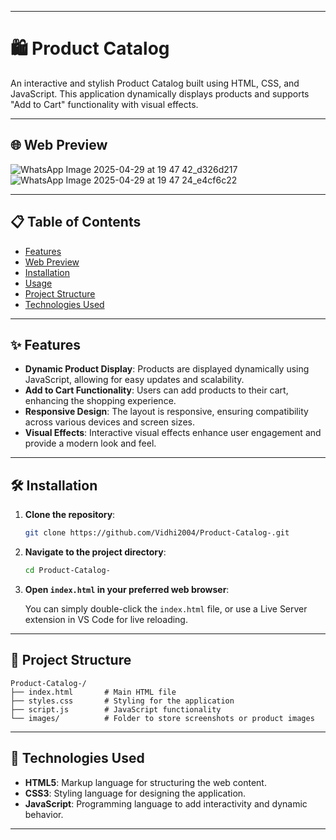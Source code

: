 
---

# 🛍️ Product Catalog

An interactive and stylish Product Catalog built using HTML, CSS, and JavaScript. This application dynamically displays products and supports "Add to Cart" functionality with visual effects.

---

## 🌐 Web Preview

![WhatsApp Image 2025-04-29 at 19 47 42_d326d217](https://github.com/user-attachments/assets/036dee98-15de-4146-ab4f-07a3082ee1ef)
![WhatsApp Image 2025-04-29 at 19 47 24_e4cf6c22](https://github.com/user-attachments/assets/2405dc2f-938b-4fb7-8fec-b7deb74ec8ae)




---

## 📋 Table of Contents

- [Features](#features)  
- [Web Preview](#web-preview)  
- [Installation](#installation)  
- [Usage](#usage)  
- [Project Structure](#project-structure)  
- [Technologies Used](#technologies-used)  

---

## ✨ Features

- **Dynamic Product Display**: Products are displayed dynamically using JavaScript, allowing for easy updates and scalability.  
- **Add to Cart Functionality**: Users can add products to their cart, enhancing the shopping experience.  
- **Responsive Design**: The layout is responsive, ensuring compatibility across various devices and screen sizes.  
- **Visual Effects**: Interactive visual effects enhance user engagement and provide a modern look and feel.

---

## 🛠 Installation

1. **Clone the repository**:

   ```bash
   git clone https://github.com/Vidhi2004/Product-Catalog-.git
   ```

2. **Navigate to the project directory**:

   ```bash
   cd Product-Catalog-
   ```

3. **Open `index.html` in your preferred web browser**:

   You can simply double-click the `index.html` file, or use a Live Server extension in VS Code for live reloading.

---

## 📂 Project Structure

```
Product-Catalog-/
├── index.html       # Main HTML file
├── styles.css       # Styling for the application
├── script.js        # JavaScript functionality
└── images/          # Folder to store screenshots or product images
```

---

## 🧰 Technologies Used

- **HTML5**: Markup language for structuring the web content.  
- **CSS3**: Styling language for designing the application.  
- **JavaScript**: Programming language to add interactivity and dynamic behavior.

---

